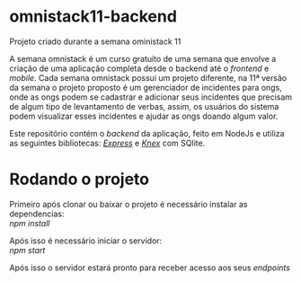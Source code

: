 # omnistack11-backend

Projeto criado durante a semana oministack 11

A semana omnistack é um curso gratuito de uma semana que envolve a criação de uma aplicação completa desde o backend até o <i>frontend</i> e <i>mobile</i>.
Cada semana omnistack possui um projeto diferente, na 11ª versão da semana o projeto proposto é um gerenciador de incidentes para ongs, onde as ongs podem se cadastrar e adicionar seus incidentes que precisam de algum tipo de levantamento de verbas,
assim, os usuários do sistema podem visualizar esses incidentes e ajudar as ongs doando algum valor.

Este repositório contém o <i>backend</i> da aplicação, feito em NodeJs e utiliza as seguintes bibliotecas: <a href="https://expressjs.com/pt-br/"><i>Express</i></a> e <a href="http://knexjs.org/"><i>Knex</i></a> com SQlite.

# Rodando o projeto

Primeiro após clonar ou baixar o projeto é necessário instalar as dependencias:
<br><i>npm install</i>

Após isso é necessário iniciar o servidor:
<br><i>npm start</i>

Após isso o servidor estará pronto para receber acesso aos seus <i>endpoints</i>
